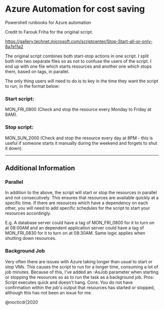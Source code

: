 # Azure Automation for cost saving
Powershell runbooks for Azure automation

Credit to Farouk Friha for the original script.

https://gallery.technet.microsoft.com/scriptcenter/Stop-Start-all-or-only-8a7e11a2

The original script combines both start-stop actions in one script. I split both into two separate files so as not to confuse the users of the script. I end up with one file which starts resources and another one which stops them, based on tags, in parallel.

The only thing users will need to do is to key in the time they want the script to run, in the format below:

### Start script:
MON_FRI_0800 (Check and stop the resource every Monday to Friday at 8AM).

### Stop script:
MON_SUN_2000 (Check and stop the resource every day at 8PM - this is useful if someone starts it manually during the weekend and forgets to shut it down).

-------------------
## Additional Information

### Parallel
In addition to the above, the script will start or stop the resources in parallel and not consecutively. This ensures that resources are available quickly at a specific time. If there are resources which have a dependency on each other, you will need to add specific schedules for the script to start your resources accordingly. 

E.g. A database server could have a tag of MON_FRI_0800 for it to turn on at 08:00AM and an dependent application server could have a tag of MON_FRI_0830 for it to turn on at 08:30AM. Same logic applies when shutting down resources.

### Background Job
Very often there are issues with Azure taking longer than usual to start or stop VMs. This causes the script to run for a longer time, consuming a lot of job minutes. Because of this, I've added an -AsJob parameter when starting or stopping the resources so as to run the task as a background job. 
Pros: Script executes quick and doesn't hang.
Cons: You do not have confirmation within the job's output that resources has started or stopped, although this has not been an issue for me.



@nocticdr|2020
